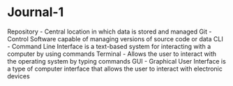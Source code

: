 <html>
  <h1>Journal-1</h1>
  
Repository - Central location in which data is stored and managed
Git - Control Software capable of managing versions of source code or data
CLI - Command Line Interface is a text-based system for interacting with a computer by using commands
Terminal - Allows the user to interact with the operating system by typing commands 
GUI - Graphical User Interface is a type of computer interface that allows the user to interact with electronic devices

</html>
